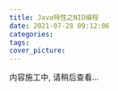 ```yaml
---
title: Java特性之NIO编程
date: 2021-07-28 09:12:06
categories:
tags:
cover_picture:
---
```




内容施工中, 请稍后查看...